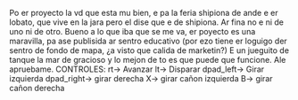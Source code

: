 Po er proyecto la vd que esta mu bien, e pa la feria shipiona de ande e er lobato, que vive en la jara pero el dise que e de shipiona. Ar fina no e ni de uno ni de otro.
Bueno a lo que iba que se me va, er poyecto es una maravilla, pa ase publisida ar sentro educativo (por ezo tiene er loguigo der sentro de fondo de mapa, ¿a visto que calida de marketin?)
E un jueguito de tanque la mar de gracioso y lo mejon de to es que puede que funcione.
Ale apruebame.
CONTROLES:
rt-> Avanzar
lt-> Disparar
dpad_left-> Girar izquierda
dpad_right-> girar derecha
X-> girar cañon izquierda
B-> girar cañon derecha

